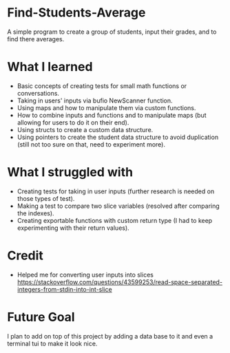 # Find-Students-Average

A simple program to create a group of students, input their grades, and to find there averages.

# What I learned

- Basic concepts of creating tests for small math functions or conversations.
- Taking in users' inputs via bufio NewScanner function.
- Using maps and how to manipulate them via custom functions.
- How to combine inputs and functions and to manipulate maps (but allowing for users to do it on their end).
- Using structs to create a custom data structure.
- Using pointers to create the student data structure to avoid duplication (still not too sure on that, need to experiment more).

# What I struggled with

- Creating tests for taking in user inputs (further research is needed on those types of test).
- Making a test to compare two slice variables (resolved after comparing the indexes).
- Creating exportable functions with custom return type (I had to keep experimenting with their return values).

# Credit

- Helped me for converting user inputs into slices https://stackoverflow.com/questions/43599253/read-space-separated-integers-from-stdin-into-int-slice

# Future Goal

I plan to add on top of this project by adding a data base to it and even a terminal tui to make it look nice.
